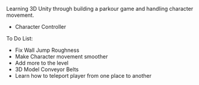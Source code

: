 Learning 3D Unity through building a parkour game and handling character movement.
- Character Controller


To Do List:
- Fix Wall Jump Roughness
- Make Character movement smoother
- Add more to the level
- 3D Model Conveyor Belts
- Learn how to teleport player from one place to another
